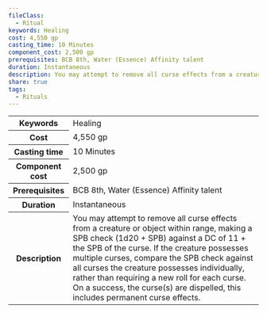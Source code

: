 ```yaml
---
fileClass:
  - Ritual
keywords: Healing
cost: 4,550 gp
casting_time: 10 Minutes
component_cost: 2,500 gp
prerequisites: BCB 8th, Water (Essence) Affinity talent
duration: Instantaneous
description: You may attempt to remove all curse effects from a creature or object within range, making a SPB check (1d20 + SPB) against a DC of 11 + the SPB of the curse. If the creature possesses multiple curses, compare the SPB check against all curses the creature possesses individually, rather than requiring a new roll for each curse. On a success, the curse(s) are dispelled, this includes permanent curse effects.
share: true
tags:
  - Rituals
---
```

<p><span dir="ltr" style="overflow-x: auto;"><table><tbody><tr><th dir="ltr">Keywords</th><td dir="ltr">Healing</td></tr><tr><th dir="ltr">Cost</th><td dir="ltr">4,550 gp</td></tr><tr><th dir="ltr">Casting time</th><td dir="ltr">10 Minutes</td></tr><tr><th dir="ltr">Component cost</th><td dir="ltr">2,500 gp</td></tr><tr><th dir="ltr">Prerequisites</th><td dir="ltr">BCB 8th, Water (Essence) Affinity talent</td></tr><tr><th dir="ltr">Duration</th><td dir="ltr">Instantaneous</td></tr><tr><th dir="ltr">Description</th><td dir="ltr">You may attempt to remove all curse effects from a creature or object within range, making a SPB check (1d20 + SPB) against a DC of 11 + the SPB of the curse. If the creature possesses multiple curses, compare the SPB check against all curses the creature possesses individually, rather than requiring a new roll for each curse. On a success, the curse(s) are dispelled, this includes permanent curse effects.</td></tr></tbody></table></span></p>